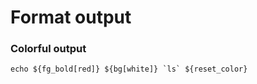 # Format output

### Colorful output

```
echo ${fg_bold[red]} ${bg[white]} `ls` ${reset_color}
```
